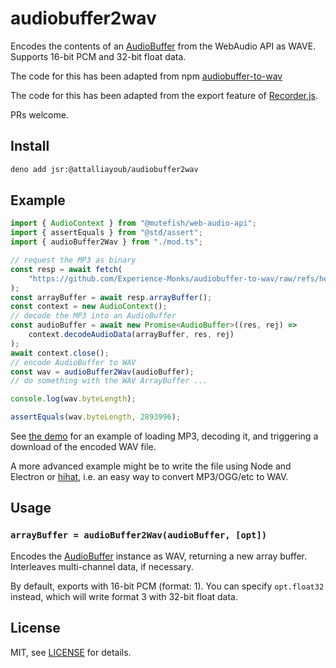 # audiobuffer2wav

Encodes the contents of an [AudioBuffer](https://developer.mozilla.org/en-US/docs/Web/API/AudioBuffer) from the WebAudio API as WAVE.
Supports 16-bit PCM and 32-bit float data.

The code for this has been adapted from npm [audiobuffer-to-wav](https://github.com/Experience-Monks/audiobuffer-to-wav)

The code for this has been adapted from the export feature of [Recorder.js](https://github.com/mattdiamond/Recorderjs).

PRs welcome.

## Install

```sh
deno add jsr:@attalliayoub/audiobuffer2wav
```

## Example

```ts
import { AudioContext } from "@mutefish/web-audio-api";
import { assertEquals } from "@std/assert";
import { audioBuffer2Wav } from "./mod.ts";

// request the MP3 as binary
const resp = await fetch(
	"https://github.com/Experience-Monks/audiobuffer-to-wav/raw/refs/heads/master/demo/bluejean_short.mp3",
);
const arrayBuffer = await resp.arrayBuffer();
const context = new AudioContext();
// decode the MP3 into an AudioBuffer
const audioBuffer = await new Promise<AudioBuffer>((res, rej) =>
	context.decodeAudioData(arrayBuffer, res, rej)
);
await context.close();
// encode AudioBuffer to WAV
const wav = audioBuffer2Wav(audioBuffer);
// do something with the WAV ArrayBuffer ...

console.log(wav.byteLength);

assertEquals(wav.byteLength, 2893996);
```

See [the demo](./mod_test.ts) for an example of loading MP3, decoding it, and triggering a download of the encoded WAV file.

A more advanced example might be to write the file using Node and Electron or [hihat](https://www.npmjs.com/package/hihat), i.e. an easy way to convert MP3/OGG/etc to WAV.

## Usage

### `arrayBuffer = audioBuffer2Wav(audioBuffer, [opt])`

Encodes the [AudioBuffer](https://developer.mozilla.org/en-US/docs/Web/API/AudioBuffer) instance as WAV, returning a new array buffer. Interleaves multi-channel data, if necessary.

By default, exports with 16-bit PCM (format: 1). You can specify `opt.float32` instead, which will write format 3 with 32-bit float data.

## License

MIT, see [LICENSE](http://github.com/AttalliAyoub/audiobuffer2wav/blob/main/LICENSE) for details.
